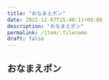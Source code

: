 ```yaml
---
title: "おなまえポン"
date: 2022-12-07T15:48:11+09:00
description: "おなまえポン"
permalink: /item/:filename
draft: false
---
```


## おなまえポン
